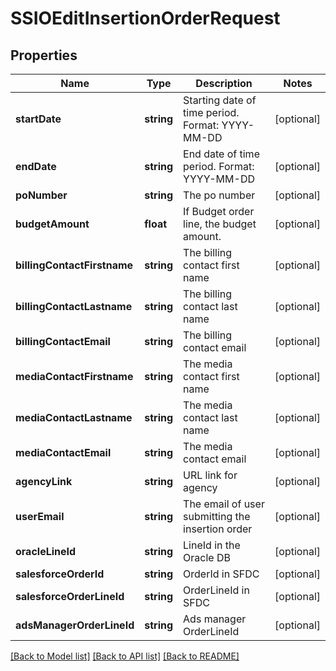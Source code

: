 # SSIOEditInsertionOrderRequest

## Properties
Name | Type | Description | Notes
------------ | ------------- | ------------- | -------------
**startDate** | **string** | Starting date of time period. Format: YYYY-MM-DD | [optional] 
**endDate** | **string** | End date of time period. Format: YYYY-MM-DD | [optional] 
**poNumber** | **string** | The po number | [optional] 
**budgetAmount** | **float** | If Budget order line, the budget amount. | [optional] 
**billingContactFirstname** | **string** | The billing contact first name | [optional] 
**billingContactLastname** | **string** | The billing contact last name | [optional] 
**billingContactEmail** | **string** | The billing contact email | [optional] 
**mediaContactFirstname** | **string** | The media contact first name | [optional] 
**mediaContactLastname** | **string** | The media contact last name | [optional] 
**mediaContactEmail** | **string** | The media contact email | [optional] 
**agencyLink** | **string** | URL link for agency | [optional] 
**userEmail** | **string** | The email of user submitting the insertion order | [optional] 
**oracleLineId** | **string** | LineId in the Oracle DB | [optional] 
**salesforceOrderId** | **string** | OrderId in SFDC | [optional] 
**salesforceOrderLineId** | **string** | OrderLineId in SFDC | [optional] 
**adsManagerOrderLineId** | **string** | Ads manager OrderLineId | [optional] 

[[Back to Model list]](../README.md#documentation-for-models) [[Back to API list]](../README.md#documentation-for-api-endpoints) [[Back to README]](../README.md)


